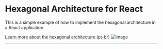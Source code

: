 # Hexagonal Architecture for React

This is a simple example of how to implement the hexagonal architecture in a React application.

[Learn more about the hexagonal architecture (pt-br)](https://enzosakamoto.notion.site/Arquitetura-Hexagonal-b25a2b72346c48fb9b0ffdaf5e535a9b)
![image](https://github.com/user-attachments/assets/d903221e-cef3-4f88-809f-7e53832ee385)
****